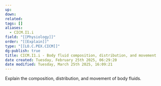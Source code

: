 ```yaml
---
up: 
down: 
related: 
tags: []
aliases:
  - CICM.I1.i
field: "[[Physiology]]"
order: "[[Explain]]"
type: "[[LO.C.PEX.CICM]]"
dg-publish: true
title: CICM.I1.i - Body fluid composition, distribution, and movement
date created: Tuesday, February 25th 2025, 06:29:20
date modified: Tuesday, March 25th 2025, 16:09:21
---
```


Explain the composition, distribution, and movement of body fluids.
